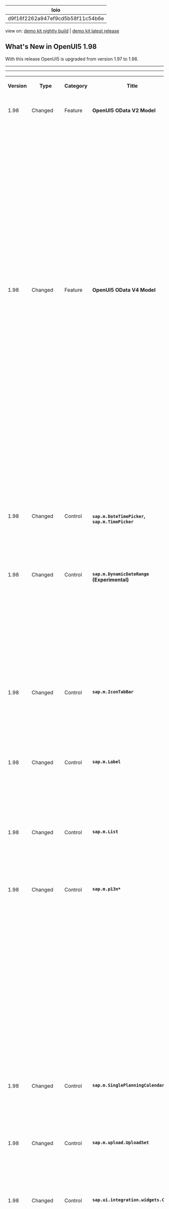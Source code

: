 <!-- loiod9f16f2262a947ef9cd5b58f11c54b6e -->

| loio |
| -----|
| d9f16f2262a947ef9cd5b58f11c54b6e |

<div id="loio">

view on: [demo kit nightly build](https://sdk.openui5.org/nightly/#/topic/d9f16f2262a947ef9cd5b58f11c54b6e) | [demo kit latest release](https://sdk.openui5.org/topic/d9f16f2262a947ef9cd5b58f11c54b6e)</div>

## What's New in OpenUI5 1.98

With this release OpenUI5 is upgraded from version 1.97 to 1.98.

***

****


<table>
<tr>
<th valign="top">

Version

</th>
<th valign="top">

Type

</th>
<th valign="top">

Category

</th>
<th valign="top">

Title

</th>
<th valign="top">

Description

</th>
<th valign="top">

Action

</th>
<th valign="top">

Available as of

</th>
</tr>
<tr>
<td valign="top">

1.98 

</td>
<td valign="top">

Changed 

</td>
<td valign="top">

Feature 

</td>
<td valign="top">

**OpenUI5 OData V2 Model** 

</td>
<td valign="top">

**OpenUI5 OData V2 Model**

The new version of the OpenUI5 OData V2 model introduces the following features:

-   The `sap.ui.model.odata.v2.ODataListBinding#create` method, which allows to create transient entries in a list binding similar to its counterpart in the OData V4 model. For more information, see [Creating Entities](OData_V2_Model_6c47b2b.md#loio4c4cd99af9b14e08bb72470cc7cabff4).

-   You can now create inactive contexts using `sap.ui.model.odata.v2.ODataListBinding#create`. There is no POST request for an inactive context. The context will become active as soon as any of its properties is changed. Once this happens, the `createActivate` event is raised, enabling the application to create a new inactive context.

    Inactive contexts do not influence `sap.ui.model.odata.v2.ODataListBinding#getCount`. They are neither pending changes nor are they reset by `sap.ui.model.odata.v2.ODataModel#resetChanges`. For more information, see [Creating Entities](OData_V2_Model_6c47b2b.md#loio4c4cd99af9b14e08bb72470cc7cabff4).

-   The `getAllCurrentContexts` method for list bindings returns all current contexts without raising a request.For more information, see [`sap.ui.model.ListBinding#getAllCurrentContexts`](https://sdk.openui5.org/api/sap.ui.model.ListBinding%23methods/getAllCurrentContexts).


<sub>Changed•Feature•Info Only•1.98</sub>

</td>
<td valign="top">

Info Only

</td>
<td valign="top">

2022-01-27

</td>
</tr>
<tr>
<td valign="top">

1.98 

</td>
<td valign="top">

Changed 

</td>
<td valign="top">

Feature 

</td>
<td valign="top">

**OpenUI5 OData V4 Model** 

</td>
<td valign="top">

**OpenUI5 OData V4 Model**

The new version of the OpenUI5 OData V4 model introduces the following features:

-   You can now replace a row context of a list with a sibling entity of the same collection. The sibling entity must be available as a :1 navigation property and is accessed with an operation binding. For more information, see [Draft Handling with the OData V4 Model](Draft_Handling_with_the_OData_V4_Model_40986e6.md).

-   An application can now create inactive contexts in a list binding using the `bInactive` parameter of `sap.ui.model.odata.v4.ODataListBinding#create`, provided the update group of the binding is an `Auto` group. There is no POST request for an inactive context. The context will become active as soon as any of its properties is changed. Once this happens, the `createActivate` event is raised, enabling the application to create a new inactive context.

    Inactive contexts do not influence `sap.ui.model.odata.v4.ODataListBinding#getCount`. They are neither pending changes nor are they reset by `sap.ui.model.odata.v4.ODataListBinding#resetChanges` or `sap.ui.model.odata.v4.ODataModel#resetChanges`. For more information, see [Creating an Entity in a Collection](Creating_an_Entity_in_a_Collection_c9723f8.md).

-   The `sap.ui.model.odata.v4.ODataListBinding#getAllCurrentContexts` method returns all current contexts without raising a request.

-   The experimental `sap.ui.model.odata.v4.ODataContextBinding#moveEntityTo` method introduced with OpenUI5 1.95 is deprecated.


<sub>Changed•Feature•Info Only•1.98</sub>

</td>
<td valign="top">

Info Only 

</td>
<td valign="top">

2022-01-27

</td>
</tr>
<tr>
<td valign="top">

1.98 

</td>
<td valign="top">

Changed 

</td>
<td valign="top">

Control 

</td>
<td valign="top">

**`sap.m.DateTimePicker`, `sap.m.TimePicker`** 

</td>
<td valign="top">

**`sap.m.DateTimePicker`, `sap.m.TimePicker`**

We have introduced a shortcut button that focuses the current time. The button is shown if the new `showCurrentTimeButton` property is set to true. For more information, see the [API Reference](https://sdk.openui5.org/api/sap.m.TimePicker) and the [Sample](https://sdk.openui5.org/entity/sap.m.TimePicker/sample/sap.m.sample.TimePicker).

<sub>Changed•Control•Info Only•1.98</sub>

</td>
<td valign="top">

Info Only 

</td>
<td valign="top">

2022-01-27

</td>
</tr>
<tr>
<td valign="top">

1.98 

</td>
<td valign="top">

Changed 

</td>
<td valign="top">

Control 

</td>
<td valign="top">

**`sap.m.DynamicDateRange` \(Experimental\)** 

</td>
<td valign="top">

**`sap.m.DynamicDateRange` \(Experimental\)**

-   When the user types something in the input field of the control, the displayed suggestion items now appear in groups if the `enableGroupHeaders` property is set to `true`.

-   We have added new standard options to the control that represent the first or the last day of the current week, month, quarter, or year.

-   The `StandardDynamicDateRangeKeys` is now an enumeration with keys matching the values. The default value of the `DynamicDateRange` control’s `options` property is now a full array of the keys \(before it was an empty array\).


For more information, see the [API Reference](https://sdk.openui5.org/api/sap.m.DynamicDateRange) and the [Samples](https://sdk.openui5.org/entity/sap.m.DynamicDateRange).

<sub>Changed•Control•Info Only•1.98</sub>

</td>
<td valign="top">

Info Only 

</td>
<td valign="top">

2022-01-27

</td>
</tr>
<tr>
<td valign="top">

1.98 

</td>
<td valign="top">

Changed 

</td>
<td valign="top">

Control 

</td>
<td valign="top">

**`sap.m.IconTabBar`** 

</td>
<td valign="top">

**`sap.m.IconTabBar`**

There is a change in the way how the control computes and displays the number of tabs that are in the overflow buttons at both sides of the tabs area, when the property overflow mode is set to `StartAndEnd`. Now, only the top-level tabs are counted and not the nested sub-tabs. For more information, see the [API Reference](https://sdk.openui5.org/api/sap.m.IconTabBar) and the [Sample](https://sdk.openui5.org/entity/sap.m.IconTabBar/sample/sap.m.sample.IconTabBarStartAndEndOverflow).

<sub>Changed•Control•Info Only•1.98</sub>

</td>
<td valign="top">

Info Only 

</td>
<td valign="top">

2022-01-27

</td>
</tr>
<tr>
<td valign="top">

1.98 

</td>
<td valign="top">

Changed 

</td>
<td valign="top">

Control 

</td>
<td valign="top">

**`sap.m.Label`** 

</td>
<td valign="top">

**`sap.m.Label`**

We have introduced a new `showColon` property. If set to `true`, a colon \(:\) character is added to the label. This feature is useful in cases when the Label is used independently. In contrast, when the Label is in a Form or in a Simple Form, the colon \(:\) character is displayed automatically regardless of the value of the `showColon` property. For more information, see the [API Reference](https://sdk.openui5.org/api/sap.m.Label).

<sub>Changed•Control•Info Only•1.98</sub>

</td>
<td valign="top">

Info Only 

</td>
<td valign="top">

2022-01-27

</td>
</tr>
<tr>
<td valign="top">

1.98 

</td>
<td valign="top">

Changed 

</td>
<td valign="top">

Control 

</td>
<td valign="top">

**`sap.m.List`** 

</td>
<td valign="top">

**`sap.m.List`**

You can now display an avatar in your list instead of an image or icon. We have integrated the `sap.m.Avatar` control as an aggregation of `StandardListItem`. For more information, see the [API Reference](https://sdk.openui5.org/api/sap.m.StandardListItem%23aggregations) and the [Sample](https://sdk.openui5.org/entity/sap.m.StandardListItem/sample/sap.m.sample.StandardListItemAvatar).

<sub>Changed•Control•Info Only•1.98</sub>

</td>
<td valign="top">

Info Only 

</td>
<td valign="top">

2022-01-27

</td>
</tr>
<tr>
<td valign="top">

1.98 

</td>
<td valign="top">

Changed 

</td>
<td valign="top">

Control 

</td>
<td valign="top">

**`sap.m.p13n*`** 

</td>
<td valign="top">

**`sap.m.p13n*`**

We have made personalization within a table or list more reusable. Different panels with reusable content for the various types of personalization are now available for freestyle use in your application.

The following panels are available \(as experimental APIs\):

-   `sap.m.p13n.SelectionPanel`

    Defines a number of properties that allow you to select and deselect fields as columns in your table, for example, and to change their order.

-   `sap.m.p13n.SortPanel`

    Defines a number of properties that allow you to sort your items based on various criteria, for example, in ascending or descending order.

-   `sap.m.p13n.GroupPanel`

    Defines a number of properties that allow you to group your data.


The panels are aggregated to `sap.m.p13n.Popup` \(experimental\), which serves as a container for all the panels.

For more information, see the [API Reference](https://sdk.openui5.org/api/sap.m.p13n) and the [Sample](https://sdk.openui5.org/entity/sap.m.p13n.Popup/sample/sap.m.sample.p13n.Popup).

<sub>Changed•Control•Info Only•1.98</sub>

</td>
<td valign="top">

Info Only 

</td>
<td valign="top">

2022-01-27

</td>
</tr>
<tr>
<td valign="top">

1.98 

</td>
<td valign="top">

Changed 

</td>
<td valign="top">

Control 

</td>
<td valign="top">

**`sap.m.SinglePlanningCalendar`** 

</td>
<td valign="top">

**`sap.m.SinglePlanningCalendar`**

With the new `firstDayOfWeek` property, you can now set the first day of a week displayed in the Week and Month views of the control. If there is no valid value set, the default from the user locale is used. For more information, see the [API Reference](https://sdk.openui5.org/api/sap.m.SinglePlanningCalendar) and the [Sample](https://sdk.openui5.org/entity/sap.m.SinglePlanningCalendar/sample/sap.m.sample.SinglePlanningCalendarSnappingHeader).

<sub>Changed•Control•Info Only•1.98</sub>

</td>
<td valign="top">

Info Only 

</td>
<td valign="top">

2022-01-27

</td>
</tr>
<tr>
<td valign="top">

1.98 

</td>
<td valign="top">

Changed 

</td>
<td valign="top">

Control 

</td>
<td valign="top">

**`sap.m.upload.UploadSet`** 

</td>
<td valign="top">

**`sap.m.upload.UploadSet`**

For the `uploadCompleted` event, an additional JSON response object is now passed. Along with it, some of its parameters are also passed such as response, `responseXML`, `readyState`, status, and headers. It helps you to understand if the upload is complete.

<sub>Changed•Control•Info Only•1.98</sub>

</td>
<td valign="top">

Info Only 

</td>
<td valign="top">

2022-01-27

</td>
</tr>
<tr>
<td valign="top">

1.98 

</td>
<td valign="top">

Changed 

</td>
<td valign="top">

Control 

</td>
<td valign="top">

**`sap.ui.integration.widgets.Card`** 

</td>
<td valign="top">

**`sap.ui.integration.widgets.Card`**

-   We have introduced a new filter type – Search \(experimental\). To define it, you only have to set the filter's `type` property to `Search`, and then specify the optional initial value of the filter and the placeholder of the field. For more information, see the [Search Filter](https://sdk.openui5.org/test-resources/sap/ui/integration/demokit/cardExplorer/webapp/index.html#/learn/filters/search) section and the [Sample](https://sdk.openui5.org/test-resources/sap/ui/integration/demokit/cardExplorer/webapp/index.html#/explore/searchFilter) in the Card Explorer.

-   Integration cards now support \(experimentally\) CSRF tokens as a method to prevent CSRF attacks. For more information, see the [CSRF Tokens](https://sdk.openui5.org/test-resources/sap/ui/integration/demokit/cardExplorer/webapp/index.html#/learn/configuration/csrfTokens) section and the [Sample](https://sdk.openui5.org/test-resources/sap/ui/integration/demokit/cardExplorer/webapp/index.html#/explore/data/csrf) in the Card Explorer.

-   The submit action of the Adaptive card supports binding syntax. This allows card developers to map the values entered by the end user to the payload structure expected by the back-end service. For more information, see the [Action Handlers](https://sdk.openui5.org/test-resources/sap/ui/integration/demokit/cardExplorer/webapp/index.html#/learn/configuration/actionHandlers) section and the [Sample](https://sdk.openui5.org/test-resources/sap/ui/integration/demokit/cardExplorer/webapp/index.html#/explore/adaptive/adaptive-action-submit-custom-payload) in the Card Explorer.

-   We have added support for more HTTP request methods. Together with GET and POST, Integration cards now also support PUT, PATCH, DELETE, OPTIONS, and HEAD methods. For more information, see the [Data Handling](https://sdk.openui5.org/test-resources/sap/ui/integration/demokit/cardExplorer/webapp/index.html#/learn/features/data) section in the Card Explorer.

-   Object cards are \(experimentally\) enhanced with new item types and a new attribute. The new item types are `NumericData`, which shows some KPIs, and `Status`. The new attribute is `maxLines` - it represents the maximum number of lines the text can take. For more information, see the [Object Card](https://sdk.openui5.org/test-resources/sap/ui/integration/demokit/cardExplorer/webapp/index.html#/learn/types/object) section, the [To Do Card](https://sdk.openui5.org/test-resources/sap/ui/integration/demokit/cardExplorer/webapp/index.html#/explore/object/todoCard) sample, and [Additional Object Details](https://sdk.openui5.org/test-resources/sap/ui/integration/demokit/cardExplorer/webapp/index.html#/explore/object/additionalObjectDetails) sample in the Card Explorer.

-   We have updated the `sap.ui.integration.widgets.Card` of type Adaptive with the new 1.01 version of UI5 Web Components. For more information, see the [Adaptive Card](https://sdk.openui5.org/test-resources/sap/ui/integration/demokit/cardExplorer/webapp/index.html#/learn/types/adaptive) section in the Card Explorer.
-   We have updated the `sap.ui.integration.widgets.Card` of type Adaptive to support the newest templating and markdown features available for Microsoft Adaptive Cards, by getting the latest versions of `adaptivecards-templating`, `adaptive-expressions`, and `markdown-it`. Due to changes in the templating syntax, developers should adapt their applications when they switch to version 1.98. For more information, see the [Adaptive Card](https://sdk.openui5.org/test-resources/sap/ui/integration/demokit/cardExplorer/webapp/index.html#/learn/types/adaptive) section and the [Templating](https://sdk.openui5.org/test-resources/sap/ui/integration/demokit/cardExplorer/webapp/index.html#/explore/adaptive/templating) and [Markdown](https://sdk.openui5.org/test-resources/sap/ui/integration/demokit/cardExplorer/webapp/index.html#/explore/adaptive/markdown) Samples in the Card Explorer. 

<sub>Changed•Control•Info Only•1.98</sub>

</td>
<td valign="top">

Info Only 

</td>
<td valign="top">

2022-01-27

</td>
</tr>
<tr>
<td valign="top">

1.98 

</td>
<td valign="top">

Deprecated 

</td>
<td valign="top">

Control 

</td>
<td valign="top">

**`sap.f.IllustratedMessage` / `sap.m.IllustratedMessage`** 

</td>
<td valign="top">

**`sap.f.IllustratedMessage` / `sap.m.IllustratedMessage`**

The `sap.f.IllustratedMessage` and its related classes are now moved to the `sap.m` library. The `sap.f` classes and their documentation are kept for compatibility reasons and are marked as deprecated. All of them extend their `sap.m` version.For more information, see the [API Reference](https://sdk.openui5.org/api/sap.f.IllustratedMessage).

<sub>Deprecated•Control•Info Only•1.98</sub>

</td>
<td valign="top">

Info Only 

</td>
<td valign="top">

2022-01-27

</td>
</tr>
<tr>
<td valign="top">

1.98 

</td>
<td valign="top">

Deprecated 

</td>
<td valign="top">

Control 

</td>
<td valign="top">

**`sap.m.P13n*`** 

</td>
<td valign="top">

**`sap.m.P13n*`**

The following entities have been deprecated and replaced with the new personalization panels:

-   `sap.m.P13nDialog`

-   `sap.m.P13nColumnsPanel`

-   `sap.m.P13nSortPanel`

-   `sap.m.P13nGroupPanel`


<sub>Deprecated•Control•Info Only•1.98</sub>

</td>
<td valign="top">

Info Only 

</td>
<td valign="top">

2022-01-27

</td>
</tr>
</table>

**Parent topic:**[Previous Versions](Previous_Versions_6660a59.md "")

**Related Information**  


[What's New in OpenUI5 1.131](What_s_New_in_OpenUI5_1_131_7d24d94.md "With this release OpenUI5 is upgraded from version 1.130 to 1.131.")

[What's New in OpenUI5 1.130](What_s_New_in_OpenUI5_1_130_85609d4.md "With this release OpenUI5 is upgraded from version 1.129 to 1.130.")

[What's New in OpenUI5 1.129](What_s_New_in_OpenUI5_1_129_d22b8af.md "With this release OpenUI5 is upgraded from version 1.128 to 1.129.")

[What's New in OpenUI5 1.128](What_s_New_in_OpenUI5_1_128_1f76220.md "With this release OpenUI5 is upgraded from version 1.127 to 1.128.")

[What's New in OpenUI5 1.127](What_s_New_in_OpenUI5_1_127_e5e1317.md "With this release OpenUI5 is upgraded from version 1.126 to 1.127.")

[What's New in OpenUI5 1.126](What_s_New_in_OpenUI5_1_126_1d98116.md "With this release OpenUI5 is upgraded from version 1.125 to 1.126.")

[What's New in OpenUI5 1.125](What_s_New_in_OpenUI5_1_125_9d87044.md "With this release OpenUI5 is upgraded from version 1.124 to 1.125.")

[What's New in OpenUI5 1.124](What_s_New_in_OpenUI5_1_124_7f77c3f.md "With this release OpenUI5 is upgraded from version 1.123 to 1.124.")

[What's New in OpenUI5 1.123](What_s_New_in_OpenUI5_1_123_9d00ac7.md "With this release OpenUI5 is upgraded from version 1.122 to 1.123.")

[What's New in OpenUI5 1.122](What_s_New_in_OpenUI5_1_122_5d078da.md "With this release OpenUI5 is upgraded from version 1.121 to 1.122.")

[What's New in OpenUI5 1.121](What_s_New_in_OpenUI5_1_121_91a4a2f.md "With this release OpenUI5 is upgraded from version 1.120 to 1.121.")

[What's New in OpenUI5 1.120](What_s_New_in_OpenUI5_1_120_2359b63.md "With this release OpenUI5 is upgraded from version 1.119 to 1.120.")

[What's New in OpenUI5 1.119](What_s_New_in_OpenUI5_1_119_0b1903a.md "With this release OpenUI5 is upgraded from version 1.118 to 1.119.")

[What's New in OpenUI5 1.118](What_s_New_in_OpenUI5_1_118_3eecbde.md "With this release OpenUI5 is upgraded from version 1.117 to 1.118.")

[What's New in OpenUI5 1.117](What_s_New_in_OpenUI5_1_117_029d3b4.md "With this release OpenUI5 is upgraded from version 1.116 to 1.117.")

[What's New in OpenUI5 1.116](What_s_New_in_OpenUI5_1_116_ebd6f34.md "With this release OpenUI5 is upgraded from version 1.115 to 1.116.")

[What's New in OpenUI5 1.115](What_s_New_in_OpenUI5_1_115_409fde8.md "With this release OpenUI5 is upgraded from version 1.114 to 1.115.")

[What's New in OpenUI5 1.114](What_s_New_in_OpenUI5_1_114_890fce1.md "With this release OpenUI5 is upgraded from version 1.113 to 1.114.")

[What's New in OpenUI5 1.113](What_s_New_in_OpenUI5_1_113_a9553fe.md "With this release OpenUI5 is upgraded from version 1.112 to 1.113.")

[What's New in OpenUI5 1.112](What_s_New_in_OpenUI5_1_112_34afc69.md "With this release OpenUI5 is upgraded from version 1.111 to 1.112.")

[What's New in OpenUI5 1.111](What_s_New_in_OpenUI5_1_111_7a67837.md "With this release OpenUI5 is upgraded from version 1.110 to 1.111.")

[What's New in OpenUI5 1.110](What_s_New_in_OpenUI5_1_110_71a855c.md "With this release OpenUI5 is upgraded from version 1.109 to 1.110.")

[What's New in OpenUI5 1.109](What_s_New_in_OpenUI5_1_109_3264bd2.md "With this release OpenUI5 is upgraded from version 1.108 to 1.109.")

[What's New in OpenUI5 1.108](What_s_New_in_OpenUI5_1_108_66e33f0.md "With this release OpenUI5 is upgraded from version 1.107 to 1.108.")

[What's New in OpenUI5 1.107](What_s_New_in_OpenUI5_1_107_d4ff916.md "With this release OpenUI5 is upgraded from version 1.106 to 1.107.")

[What's New in OpenUI5 1.106](What_s_New_in_OpenUI5_1_106_5b497b0.md "With this release OpenUI5 is upgraded from version 1.105 to 1.106.")

[What's New in OpenUI5 1.105](What_s_New_in_OpenUI5_1_105_4d6c00e.md "With this release OpenUI5 is upgraded from version 1.104 to 1.105.")

[What's New in OpenUI5 1.104](What_s_New_in_OpenUI5_1_104_69e567c.md "With this release OpenUI5 is upgraded from version 1.103 to 1.104.")

[What's New in OpenUI5 1.103](What_s_New_in_OpenUI5_1_103_0e98c76.md "With this release OpenUI5 is upgraded from version 1.102 to 1.103.")

[What's New in OpenUI5 1.102](What_s_New_in_OpenUI5_1_102_f038c99.md "With this release OpenUI5 is upgraded from version 1.101 to 1.102.")

[What's New in OpenUI5 1.101](What_s_New_in_OpenUI5_1_101_7733b00.md "With this release OpenUI5 is upgraded from version 1.100 to 1.101.")

[What's New in OpenUI5 1.100](What_s_New_in_OpenUI5_1_100_27dec1d.md "With this release OpenUI5 is upgraded from version 1.99 to 1.100.")

[What's New in OpenUI5 1.99](What_s_New_in_OpenUI5_1_99_4f35848.md "With this release OpenUI5 is upgraded from version 1.98 to 1.99.")

[What's New in OpenUI5 1.97](What_s_New_in_OpenUI5_1_97_fa0e282.md "With this release OpenUI5 is upgraded from version 1.96 to 1.97.")

[What's New in OpenUI5 1.96](What_s_New_in_OpenUI5_1_96_7a9269f.md "With this release OpenUI5 is upgraded from version 1.95 to 1.96.")

[What's New in OpenUI5 1.95](What_s_New_in_OpenUI5_1_95_a1aea67.md "With this release OpenUI5 is upgraded from version 1.94 to 1.95.")

[What's New in OpenUI5 1.94](What_s_New_in_OpenUI5_1_94_c40f1e6.md "With this release OpenUI5 is upgraded from version 1.93 to 1.94.")

[What's New in OpenUI5 1.93](What_s_New_in_OpenUI5_1_93_f273340.md "With this release OpenUI5 is upgraded from version 1.92 to 1.93.")

[What's New in OpenUI5 1.92](What_s_New_in_OpenUI5_1_92_1ef345d.md "With this release OpenUI5 is upgraded from version 1.91 to 1.92.")

[What's New in OpenUI5 1.91](What_s_New_in_OpenUI5_1_91_0a2bd79.md "With this release OpenUI5 is upgraded from version 1.90 to 1.91.")

[What's New in OpenUI5 1.90](What_s_New_in_OpenUI5_1_90_91c10c2.md "With this release OpenUI5 is upgraded from version 1.89 to 1.90.")

[What's New in OpenUI5 1.89](What_s_New_in_OpenUI5_1_89_e56cddc.md "With this release OpenUI5 is upgraded from version 1.88 to 1.89.")

[What's New in OpenUI5 1.88](What_s_New_in_OpenUI5_1_88_e15a206.md "With this release OpenUI5 is upgraded from version 1.87 to 1.88.")

[What's New in OpenUI5 1.87](What_s_New_in_OpenUI5_1_87_b506da7.md "With this release OpenUI5 is upgraded from version 1.86 to 1.87.")

[What's New in OpenUI5 1.86](What_s_New_in_OpenUI5_1_86_4c1c959.md "With this release OpenUI5 is upgraded from version 1.85 to 1.86.")

[What's New in OpenUI5 1.85](What_s_New_in_OpenUI5_1_85_1d18eb5.md "With this release OpenUI5 is upgraded from version 1.84 to 1.85.")

[What's New in OpenUI5 1.84](What_s_New_in_OpenUI5_1_84_dc76640.md "With this release OpenUI5 is upgraded from version 1.82 to 1.84.")

[What's New in OpenUI5 1.82](What_s_New_in_OpenUI5_1_82_3a8dd13.md "With this release OpenUI5 is upgraded from version 1.81 to 1.82.")

[What's New in OpenUI5 1.81](What_s_New_in_OpenUI5_1_81_f5e2a21.md "With this release OpenUI5 is upgraded from version 1.80 to 1.81.")

[What's New in OpenUI5 1.80](What_s_New_in_OpenUI5_1_80_8cee506.md "With this release OpenUI5 is upgraded from version 1.79 to 1.80.")

[What's New in OpenUI5 1.79](What_s_New_in_OpenUI5_1_79_99c4cdc.md "With this release OpenUI5 is upgraded from version 1.78 to 1.79.")

[What's New in OpenUI5 1.78](What_s_New_in_OpenUI5_1_78_f09b63e.md "With this release OpenUI5 is upgraded from version 1.77 to 1.78.")

[What's New in OpenUI5 1.77](What_s_New_in_OpenUI5_1_77_c46b439.md "With this release OpenUI5 is upgraded from version 1.76 to 1.77.")

[What's New in OpenUI5 1.76](What_s_New_in_OpenUI5_1_76_aad03b5.md "With this release OpenUI5 is upgraded from version 1.75 to 1.76.")

[What's New in OpenUI5 1.75](What_s_New_in_OpenUI5_1_75_5cbb62d.md "With this release OpenUI5 is upgraded from version 1.74 to 1.75.")

[What's New in OpenUI5 1.74](What_s_New_in_OpenUI5_1_74_c22208a.md "With this release OpenUI5 is upgraded from version 1.73 to 1.74.")

[What's New in OpenUI5 1.73](What_s_New_in_OpenUI5_1_73_231dd13.md "With this release OpenUI5 is upgraded from version 1.72 to 1.73.")

[What's New in OpenUI5 1.72](What_s_New_in_OpenUI5_1_72_521cad9.md "With this release OpenUI5 is upgraded from version 1.71 to 1.72.")

[What's New in OpenUI5 1.71](What_s_New_in_OpenUI5_1_71_a93a6a3.md "With this release OpenUI5 is upgraded from version 1.70 to 1.71.")

[What's New in OpenUI5 1.70](What_s_New_in_OpenUI5_1_70_f073d69.md "With this release OpenUI5 is upgraded from version 1.69 to 1.70.")

[What's New in OpenUI5 1.69](What_s_New_in_OpenUI5_1_69_89a18bd.md "With this release OpenUI5 is upgraded from version 1.68 to 1.69.")

[What's New in OpenUI5 1.68](What_s_New_in_OpenUI5_1_68_f94bf93.md "With this release OpenUI5 is upgraded from version 1.67 to 1.68.")

[What's New in OpenUI5 1.67](What_s_New_in_OpenUI5_1_67_a6b1472.md "With this release OpenUI5 is upgraded from version 1.66 to 1.67.")

[What's New in OpenUI5 1.66](What_s_New_in_OpenUI5_1_66_c9896e9.md "With this release OpenUI5 is upgraded from version 1.65 to 1.66.")

[What's New in OpenUI5 1.65](What_s_New_in_OpenUI5_1_65_0f5acfd.md "With this release OpenUI5 is upgraded from version 1.64 to 1.65.")

[What's New in OpenUI5 1.64](What_s_New_in_OpenUI5_1_64_0e30822.md "With this release OpenUI5 is upgraded from version 1.63 to 1.64.")

[What's New in OpenUI5 1.63](What_s_New_in_OpenUI5_1_63_e8d9da7.md "With this release OpenUI5 is upgraded from version 1.62 to 1.63.")

[What's New in OpenUI5 1.62](What_s_New_in_OpenUI5_1_62_771f4d5.md "With this release OpenUI5 is upgraded from version 1.61 to 1.62.")

[What's New in OpenUI5 1.61](What_s_New_in_OpenUI5_1_61_d991552.md "With this release OpenUI5 is upgraded from version 1.60 to 1.61.")

[What's New in OpenUI5 1.60](What_s_New_in_OpenUI5_1_60_5a0e1f7.md "With this release OpenUI5 is upgraded from version 1.58 to 1.60.")

[What's New in OpenUI5 1.58](What_s_New_in_OpenUI5_1_58_7c927aa.md "With this release OpenUI5 is upgraded from version 1.56 to 1.58.")

[What's New in OpenUI5 1.56](What_s_New_in_OpenUI5_1_56_108b7fd.md "With this release OpenUI5 is upgraded from version 1.54 to 1.56.")

[What's New in OpenUI5 1.54](What_s_New_in_OpenUI5_1_54_c838330.md "With this release OpenUI5 is upgraded from version 1.52 to 1.54.")

[What's New in OpenUI5 1.52](What_s_New_in_OpenUI5_1_52_849e1b6.md "With this release OpenUI5 is upgraded from version 1.50 to 1.52.")

[What's New in OpenUI5 1.50](What_s_New_in_OpenUI5_1_50_759e9f3.md "With this release OpenUI5 is upgraded from version 1.48 to 1.50.")

[What's New in OpenUI5 1.48](What_s_New_in_OpenUI5_1_48_fa1efac.md "With this release OpenUI5 is upgraded from version 1.46 to 1.48.")

[What's New in OpenUI5 1.46](What_s_New_in_OpenUI5_1_46_6307539.md "With this release OpenUI5 is upgraded from version 1.44 to 1.46.")

[What's New in OpenUI5 1.44](What_s_New_in_OpenUI5_1_44_a0cb7a0.md "With this release OpenUI5 is upgraded from version 1.42 to 1.44.")

[What's New in OpenUI5 1.42](What_s_New_in_OpenUI5_1_42_468b05d.md "With this release OpenUI5 is upgraded from version 1.40 to 1.42.")

[What's New in OpenUI5 1.40](What_s_New_in_OpenUI5_1_40_fbab50e.md "With this release OpenUI5 is upgraded from version 1.38 to 1.40.")

[What's New in OpenUI5 1.38](What_s_New_in_OpenUI5_1_38_f218918.md "With this release OpenUI5 is upgraded from version 1.36 to 1.38.")

